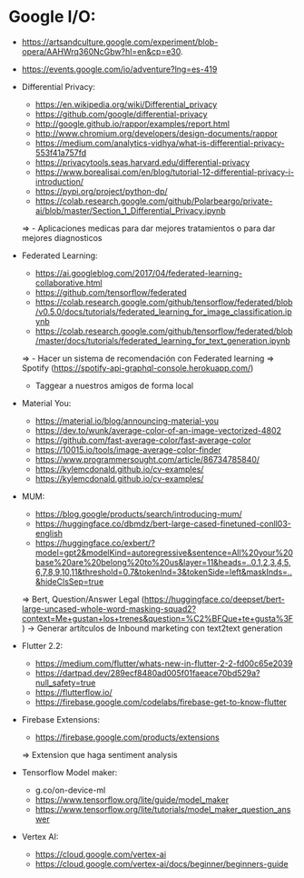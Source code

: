 # Google I/O:
- https://artsandculture.google.com/experiment/blob-opera/AAHWrq360NcGbw?hl=en&cp=e30.
- https://events.google.com/io/adventure?lng=es-419


- Differential Privacy: 
  - https://en.wikipedia.org/wiki/Differential_privacy
  - https://github.com/google/differential-privacy
  - http://google.github.io/rappor/examples/report.html
  - http://www.chromium.org/developers/design-documents/rappor
  - https://medium.com/analytics-vidhya/what-is-differential-privacy-553f41a757fd
  - https://privacytools.seas.harvard.edu/differential-privacy
  - https://www.borealisai.com/en/blog/tutorial-12-differential-privacy-i-introduction/
  - https://pypi.org/project/python-dp/
  - https://colab.research.google.com/github/Polarbeargo/private-ai/blob/master/Section_1_Differential_Privacy.ipynb

  => - Aplicaciones medicas para dar mejores tratamientos o para dar mejores diagnosticos

- Federated Learning:
  - https://ai.googleblog.com/2017/04/federated-learning-collaborative.html
  - https://github.com/tensorflow/federated
  - https://colab.research.google.com/github/tensorflow/federated/blob/v0.5.0/docs/tutorials/federated_learning_for_image_classification.ipynb
  - https://colab.research.google.com/github/tensorflow/federated/blob/master/docs/tutorials/federated_learning_for_text_generation.ipynb

  => - Hacer un sistema de recomendación con Federated learning => Spotify (https://spotify-api-graphql-console.herokuapp.com/)
     - Taggear a nuestros amigos de forma local  

- Material You:
  - https://material.io/blog/announcing-material-you
  - https://dev.to/wunk/average-color-of-an-image-vectorized-4802
  - https://github.com/fast-average-color/fast-average-color
  - https://10015.io/tools/image-average-color-finder
  - https://www.programmersought.com/article/86734785840/
  - https://kylemcdonald.github.io/cv-examples/
  - https://kylemcdonald.github.io/cv-examples/

- MUM:
  - https://blog.google/products/search/introducing-mum/
  - https://huggingface.co/dbmdz/bert-large-cased-finetuned-conll03-english 
  - https://huggingface.co/exbert/?model=gpt2&modelKind=autoregressive&sentence=All%20your%20base%20are%20belong%20to%20us&layer=11&heads=..0,1,2,3,4,5,6,7,8,9,10,11&threshold=0.7&tokenInd=3&tokenSide=left&maskInds=..&hideClsSep=true

  => Bert, Question/Answer Legal (https://huggingface.co/deepset/bert-large-uncased-whole-word-masking-squad2?context=Me+gustan+los+trenes&question=%C2%BFQue+te+gusta%3F)
    -> Generar artítculos de Inbound marketing con text2text generation

- Flutter 2.2:
  - https://medium.com/flutter/whats-new-in-flutter-2-2-fd00c65e2039
  - https://dartpad.dev/289ecf8480ad005f01faeace70bd529a?null_safety=true
  - https://flutterflow.io/
  - https://firebase.google.com/codelabs/firebase-get-to-know-flutter

- Firebase Extensions:
  - https://firebase.google.com/products/extensions
  
  => Extension que haga sentiment analysis

- Tensorflow Model maker:
  - g.co/on-device-ml
  - https://www.tensorflow.org/lite/guide/model_maker
  - https://www.tensorflow.org/lite/tutorials/model_maker_question_answer

- Vertex AI:
  - https://cloud.google.com/vertex-ai
  - https://cloud.google.com/vertex-ai/docs/beginner/beginners-guide
